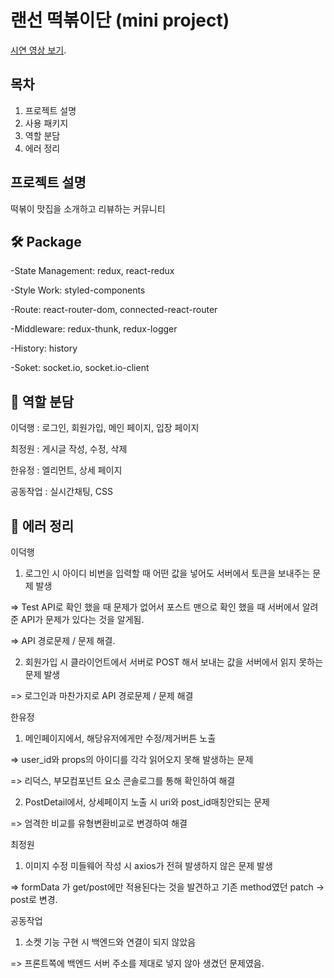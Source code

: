 # 랜선 떡볶이단 (mini project)

[시연 영상 보기](https://www.favicon-generator.org/http://carrot31.shop/).

## 목차

1. 프로젝트 설명
2. 사용 패키지
3. 역할 분담
4. 에러 정리


## 프로젝트 설명
떡볶이 맛집을 소개하고 리뷰하는 커뮤니티


## 🛠 Package
-State Management: redux, react-redux

-Style Work: styled-components

-Route: react-router-dom, connected-react-router

-Middleware: redux-thunk, redux-logger

-History: history

-Soket: socket.io, socket.io-client


## 💪 역할 분담
이덕행 : 로그인, 회원가입, 메인 페이지, 입장 페이지

최정원 : 게시글 작성, 수정, 삭제

한유정 : 엘리먼트, 상세 페이지

공동작업 : 실시간채팅, CSS


## 🔎 에러 정리
이덕행
1. 로그인 시 아이디 비번을 입력할 때 어떤 값을 넣어도 서버에서 토큰을 보내주는 문제 발생

=> Test API로 확인 했을 때 문제가 없어서 포스트 맨으로 확인 했을 때 서버에서 알려준 API가 문제가 있다는 것을 알게됨.

=> API 경로문제 / 문제 해결.

2. 회원가입 시 클라이언트에서 서버로 POST 해서 보내는 값을 서버에서 읽지 못하는 문제 발생

=> 로그인과 마찬가지로 API 경로문제 / 문제 해결


한유정
1. 메인페이지에서, 해당유저에게만 수정/제거버튼 노출

=> user_id와 props의 아이디를 각각 읽어오지 못해 발생하는 문제

=> 리덕스, 부모컴포넌트 요소 콘솔로그를 통해 확인하여 해결

2. PostDetail에서, 상세페이지 노출 시 uri와 post_id매칭안되는 문제

=> 엄격한 비교를 유형변환비교로 변경하여 해결


최정원
1. 이미지 수정 미들웨어 작성 시 axios가 전혀 발생하지 않은 문제 발생

=> formData 가 get/post에만 적용된다는 것을 발견하고 기존 method였던 patch -> post로 변경. 


공동작업
1. 소켓 기능 구현 시 백엔드와 연결이 되지 않았음

=> 프론트쪽에 백엔드 서버 주소를 제대로 넣지 않아 생겼던 문제였음.
